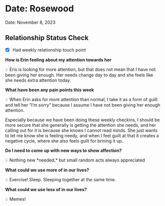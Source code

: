 # Date: Rosewood

Date: November 8, 2023

## Relationship Status Check

- [x]  Had weekly relationship touch point

**How is Erin feeling about my attention towards her**

<aside>
💡 Eris is looking for more attention, but that does not mean that I have not been giving her enough. Her needs change day to day and she feels like she needs extra attention today.

</aside>

**What have been any pain points this week**

<aside>
💡 When Erin asks for more attention than normal, I take it as a form of guilt and tell her “I’m sorry” because I assume I have not been giving her enough attention.

Especially because we have been doing these weekly checkins, I should be more secure that she generally is getting the attention she needs, and her calling out for it is because she knows I cannot read minds. She just wants to let me know she is feeling needy, and when I feel guilt at that it creates a negative cycle, where she also feels guilt for brining it up.

</aside>

**Do I need to come up with new ways to show affection?**

<aside>
💡 Nothing new *needed,* but small random acts always appreciated

</aside>

**What could we use more of in our lives?**

<aside>
💡 Exercise! Sleep. Sleeping together at the same time.

</aside>

**What could we use less of in our lives?**

<aside>
💡 Memes!

</aside>